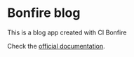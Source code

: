 # Bonfire blog

This is a blog app created with CI Bonfire

Check the [official documentation](http://cibonfire.com/docs/developer).
